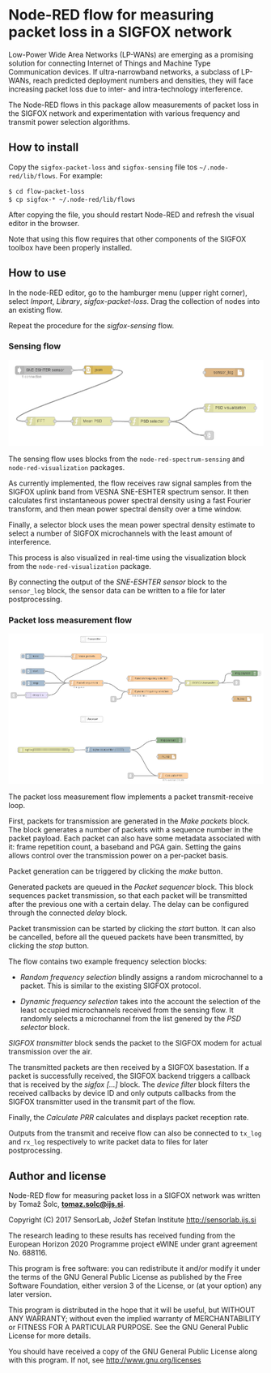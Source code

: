 # Node-RED flow for measuring packet loss in a SIGFOX network

Low-Power Wide Area Networks (LP-WANs) are emerging as a promising solution for
connecting Internet of Things and Machine Type Communication devices. If
ultra-narrowband networks, a subclass of LP-WANs, reach predicted deployment
numbers and densities, they will face increasing packet loss due to inter- and
intra-technology interference.

The Node-RED flows in this package allow measurements of packet loss in the
SIGFOX network and experimentation with various frequency and transmit power
selection algorithms.

## How to install

Copy the `sigfox-packet-loss` and `sigfox-sensing` file tos
`~/.node-red/lib/flows`. For example:

    $ cd flow-packet-loss
    $ cp sigfox-* ~/.node-red/lib/flows

After copying the file, you should restart Node-RED and refresh the visual
editor in the browser.

Note that using this flow requires that other components of the SIGFOX toolbox
have been properly installed.

## How to use

In the node-RED editor, go to the hamburger menu (upper right corner), select
*Import*, *Library*, *sigfox-packet-loss*. Drag the collection of nodes into an
existing flow.

Repeat the procedure for the *sigfox-sensing* flow.

### Sensing flow

![](../figures/sensing-flow.png)

The sensing flow uses blocks from the `node-red-spectrum-sensing` and
`node-red-visualization` packages.

As currently implemented, the flow receives raw signal samples from the SIGFOX
uplink band from VESNA SNE-ESHTER spectrum sensor. It then calculates first
instantaneous power spectral density using a fast Fourier transform, and then
mean power spectral density over a time window.

Finally, a selector block uses the mean power spectral density estimate to
select a number of SIGFOX microchannels with the least amount of interference.

This process is also visualized in real-time using the visualization block from
the `node-red-visualization` package.

By connecting the output of the *SNE-ESHTER sensor* block to the `sensor_log`
block, the sensor data can be written to a file for later postprocessing.

### Packet loss measurement flow

![](../figures/packet-loss-flow.png)

The packet loss measurement flow implements a packet transmit-receive loop.

First, packets for transmission are generated in the *Make packets* block. The
block generates a number of packets with a sequence number in the packet
payload. Each packet can also have some metadata associated with it: frame
repetition count, a baseband and PGA gain. Setting the gains allows control
over the transmission power on a per-packet basis.

Packet generation can be triggered by clicking the *make* button.

Generated packets are queued in the *Packet sequencer* block. This block
sequences packet transmission, so that each packet will be transmitted after
the previous one with a certain delay. The delay can be configured through the
connected *delay* block.

Packet transmission can be started by clicking the *start* button. It can also
be cancelled, before all the queued packets have been transmitted, by clicking
the *stop* button.

The flow contains two example frequency selection blocks:

 *  *Random frequency selection* blindly assigns a random microchannel to a
    packet. This is similar to the existing SIGFOX protocol.

 *  *Dynamic frequency selection* takes into the account the selection of the
    least occupied microchannels received from the sensing flow. It randomly
    selects a microchannel from the list genered by the *PSD selector* block.

*SIGFOX transmitter* block sends the packet to the SIGFOX modem for actual
transmission over the air.

The transmitted packets are then received by a SIGFOX basestation. If a packet
is successfully received, the SIGFOX backend triggers a callback that is
received by the *sigfox [...]* block. The *device filter* block filters the
received callbacks by device ID and only outputs callbacks from the SIGFOX
transmitter used in the transmit part of the flow.

Finally, the *Calculate PRR* calculates and displays packet reception rate.

Outputs from the transmit and receive flow can also be connected to `tx_log`
and `rx_log` respectively to write packet data to files for later
postprocessing.

## Author and license

Node-RED flow for measuring packet loss in a SIGFOX network was written by
Tomaž Šolc, **tomaz.solc@ijs.si**.

Copyright (C) 2017 SensorLab, Jožef Stefan Institute http://sensorlab.ijs.si

The research leading to these results has received funding from the European
Horizon 2020 Programme project eWINE under grant agreement No. 688116.

This program is free software: you can redistribute it and/or modify it under
the terms of the GNU General Public License as published by the Free Software
Foundation, either version 3 of the License, or (at your option) any later
version.

This program is distributed in the hope that it will be useful, but WITHOUT ANY
WARRANTY; without even the implied warranty of MERCHANTABILITY or FITNESS FOR A
PARTICULAR PURPOSE.  See the GNU General Public License for more details.

You should have received a copy of the GNU General Public License along with
this program. If not, see http://www.gnu.org/licenses
